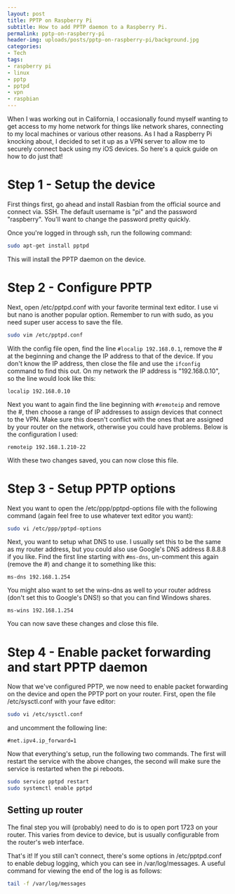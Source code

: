 ```yaml
---
layout: post
title: PPTP on Raspberry Pi
subtitle: How to add PPTP daemon to a Raspberry Pi.
permalink: pptp-on-raspberry-pi
header-img: uploads/posts/pptp-on-raspberry-pi/background.jpg
categories:
- Tech
tags:
- raspberry pi
- linux
- pptp
- pptpd
- vpn
- raspbian
---
```

When I was working out in California, I occasionally found myself wanting to get access to my home network for things like network shares, connecting to my local machines or various other reasons. As I had a Raspberry Pi knocking about, I decided to set it up as a VPN server to allow me to securely connect back using my iOS devices. So here's a quick guide on how to do just that!

# Step 1 - Setup the device

First things first, go ahead and install Rasbian from the official source and connect via. SSH. The default username is "pi" and the password "raspberry". You'll want to change the password pretty quickly.

Once you're logged in through ssh, run the following command:

```bash
sudo apt-get install pptpd
```

This will install the PPTP daemon on the device.

# Step 2 - Configure PPTP

Next, open /etc/pptpd.conf with your favorite terminal text editor. I use vi but nano is another popular option. Remember to run with sudo, as you need super user access to save the file.

```bash
sudo vim /etc/pptpd.conf
```

With the config file open, find the line `#localip 192.168.0.1`, remove the # at the beginning and change the IP address to that of the device. If you don't know the IP address, then close the file and use the `ifconfig` command to find this out. On my network the IP address is "192.168.0.10", so the line would look like this:

```
localip 192.168.0.10
```

Next you want to again find the line beginning with `#remoteip` and remove the #, then choose a range of IP addresses to assign devices that connect to the VPN. Make sure this doesn't conflict with the ones that are assigned by your router on the network, otherwise you could have problems. Below is the configuration I used:

```
remoteip 192.168.1.210-22
```

With these two changes saved, you can now close this file.

# Step 3 - Setup PPTP options

Next you want to open the /etc/ppp/pptpd-options file with the following command (again feel free to use whatever text editor you want):

```bash
sudo vi /etc/ppp/pptpd-options
```

Next, you want to setup what DNS to use. I usually set this to be the same as my router address, but you could also use Google's DNS address 8.8.8.8 if you like. Find the first line starting with `#ms-dns`, un-comment this again (remove the #) and change it to something like this:

```
ms-dns 192.168.1.254
```

You might also want to set the wins-dns as well to your router address (don't set this to Google's DNS!) so that you can find Windows shares.

```
ms-wins 192.168.1.254
```

You can now save these changes and close this file.

# Step 4 - Enable packet forwarding and start PPTP daemon

Now that we've configured PPTP, we now need to enable packet forwarding on the device and open the PPTP port on your router. First, open the file /etc/sysctl.conf with your fave editor:

```bash
sudo vi /etc/sysctl.conf
```

and uncomment the following line:

```
#net.ipv4.ip_forward=1
```

Now that everything's setup, run the following two commands. The first will restart the service with the above changes, the second will make sure the service is restarted when the pi reboots.

```bash
sudo service pptpd restart
sudo systemctl enable pptpd
```

## Setting up router

The final step you will (probably) need to do is to open port 1723 on your router. This varies from device to device, but is usually configurable from the router's web interface.

That's it! If you still can't connect, there's some options in /etc/pptpd.conf to enable debug logging, which you can see in /var/log/messages. A useful command for viewing the end of the log is as follows:

```bash
tail -f /var/log/messages
```
